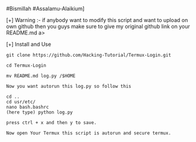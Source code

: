 #Bismillah
#Assalamu-Alaikium]


[+] Warning :- if anybody want to modify this script and want to
    upload on own github then you guys make sure to give my original github link on your README.md a>

[+] Install and Use

    git clone https://github.com/Hacking-Tutorial/Termux-Login.git

    cd Termux-Login

    mv README.md log.py /$HOME

    Now you want autorun this log.py so follow this

    cd ..
    cd usr/etc/
    nano bash.bashrc
    (here type) python log.py

    press ctrl + x and then y to save.

    Now open Your Termux this script is autorun and secure termux.